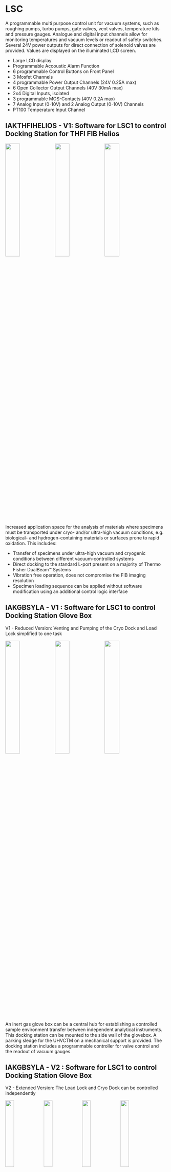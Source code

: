 # LSC

A programmable multi purpose control unit for vacuum systems, such as roughing pumps, turbo pumps, gate valves, vent valves, temperature kits and pressure gauges. Analogue and digital input channels allow for monitoring temperatures and vacuum levels or readout of safety switches. Several 24V power outputs for direct connection of solenoid valves are provided. Values are displayed on the illuminated LCD screen.

* Large LCD display
* Programmable Accoustic Alarm Function
* 6 programmable Control Buttons on Front Panel
* 3 Mosfet Channels
* 4 programmable Power Output Channels (24V 0.25A max)
* 6 Open Collector Output Channels (40V 30mA max)
* 2x4 Digital Inputs, isolated
* 3 programmable MOS-Contacts (40V 0.2A max)
* 7 Analog Input (0-10V) and 2 Analog Output (0-10V) Channels
* PT100 Temperature Input Channel


## IAKTHFIHELIOS - V1: Software for LSC1 to control Docking Station for THFI FIB Helios

<img src="https://github.com/Spiean03/LSC1/blob/master/IAKTHFIHELIOS/V1.1/Images/WelcomeScreen.png" width="30%"> <img src="https://github.com/Spiean03/LSC1/blob/master/IAKTHFIHELIOS/V1.1/Images/MainScreen.png" width="30%"> <img src="https://github.com/Spiean03/LSC1/blob/master/IAKTHFIHELIOS/V1.1/Images/SettingsScreen.png" width="30%">

Increased application space for the analysis of materials where specimens must be transported under cryo- and/or ultra-high vacuum conditions, e.g. biological- and hydrogen-containing materials or surfaces prone to rapid oxidation. This includes:

* Transfer of specimens under ultra-high vacuum and cryogenic conditions between different vacuum-controlled systems
* Direct docking to the standard L-port present on a majority of Thermo Fisher DualBeam™ Systems
* Vibration free operation, does not compromise the FIB imaging resolution
* Specimen loading sequence can be applied without software modification using an additional control logic interface

## IAKGBSYLA - V1 : Software for LSC1 to control Docking Station Glove Box
V1 - Reduced Version: Venting and Pumping of the Cryo Dock and Load Lock simplified to one task

<img src="https://github.com/Spiean03/LSC1/blob/master/IAKGBSYLA/V1.0/Images/V1_WelcomeScreen.png" width="30%"> <img src="https://github.com/Spiean03/LSC1/blob/master/IAKGBSYLA/V1.0/Images/V1_MainScreen.png" width="30%"> <img src="https://github.com/Spiean03/LSC1/blob/master/IAKGBSYLA/V1.0/Images/V1_SettingsScreen.png" width="30%">

An inert gas glove box can be a central hub for establishing a controlled sample environment transfer between independent analytical instruments. This docking station can be mounted to the side wall of the glovebox. A parking sledge for the UHVCTM on a mechanical support is provided. The docking station includes a programmable controller for valve control and the readout of vacuum gauges.



## IAKGBSYLA - V2 : Software for LSC1 to control Docking Station Glove Box

V2 - Extended Version: The Load Lock and Cryo Dock can be controlled independently

<img src="https://github.com/Spiean03/LSC1/blob/master/IAKGBSYLA/V2.0/Images/V2_WelcomeScreen.png" width="23%"> <img src="https://github.com/Spiean03/LSC1/blob/master/IAKGBSYLA/V2.0/Images/V2_MainScreen1.png" width="23%"> <img src="https://github.com/Spiean03/LSC1/blob/master/IAKGBSYLA/V2.0/Images/V2_MainScreen2.png" width="23%"> <img src="https://github.com/Spiean03/LSC1/blob/master/IAKGBSYLA/V2.0/Images/V2_SettingsScreen.png" width="23%">

An inert gas glove box can be a central hub for establishing a controlled sample environment transfer between independent analytical instruments. This docking station can be mounted to the side wall of the glovebox. A parking sledge for the UHVCTM on a mechanical support is provided. The docking station includes a programmable controller for valve control and the readout of vacuum gauges.

* Glove box side panel to DN40-ISO-KF adapter package
* Gate Valve Series 012 DN40KF Pneumatic actuator, position indicator, solenoid valve double acting, 2x KF 16 side ports
* Angle Valve DN16KF, pneumatic with pos. indicator, solenoid valve, closing spring
* Venting Valve, Solenoid 24V DC, G1/8'' normally closed
* TPR 280 Active Line Pirani Gauge DN16 ISO KF
* Cryo Temperature Cooling Line, manually and automatically operable
* UHV Suitcase Support Sledge
* Mechanical Support Structure for Glove Box
* Roughing Line Components for Glove Box Direct Docking Instrument Adaptation
* Edwards Dry Scroll Vacuum Pump, 103l/min (6.2 m3/h)
